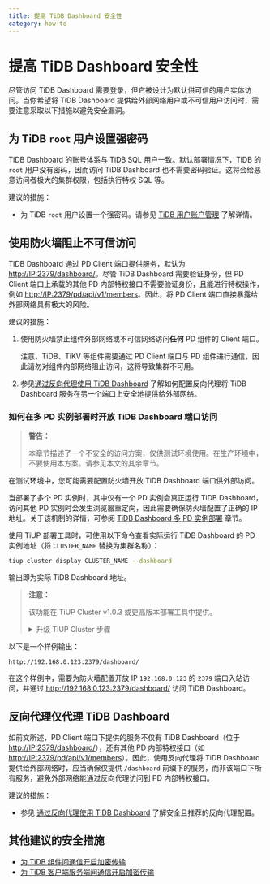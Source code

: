 ```yaml
---
title: 提高 TiDB Dashboard 安全性
category: how-to
---
```


# 提高 TiDB Dashboard 安全性

尽管访问 TiDB Dashboard 需要登录，但它被设计为默认供可信的用户实体访问。当你希望将 TiDB Dashboard 提供给外部网络用户或不可信用户访问时，需要注意采取以下措施以避免安全漏洞。

## 为 TiDB `root` 用户设置强密码

TiDB Dashboard 的账号体系与 TiDB SQL 用户一致。默认部署情况下，TiDB 的 `root` 用户没有密码，因而访问 TiDB Dashboard 也不需要密码验证。这将会给恶意访问者极大的集群权限，包括执行特权 SQL 等。

建议的措施：

- 为 TiDB `root` 用户设置一个强密码。请参见 [TiDB 用户账户管理](/user-account-management.md) 了解详情。

## 使用防火墙阻止不可信访问

TiDB Dashboard 通过 PD Client 端口提供服务，默认为 <http://IP:2379/dashboard/>。尽管 TiDB Dashboard 需要验证身份，但 PD Client 端口上承载的其他 PD 内部特权接口不需要验证身份，且能进行特权操作，例如 <http://IP:2379/pd/api/v1/members>。因此，将 PD Client 端口直接暴露给外部网络具有极大的风险。

建议的措施：

1. 使用防火墙禁止组件外部网络或不可信网络访问**任何** PD 组件的 Client 端口。

   注意，TiDB、TiKV 等组件需要通过 PD Client 端口与 PD 组件进行通信，因此请勿对组件内部网络阻止访问，这将导致集群不可用。

2. 参见[通过反向代理使用 TiDB Dashboard](/dashboard/dashboard-ops-reverse-proxy.md) 了解如何配置反向代理将 TiDB Dashboard 服务在另一个端口上安全地提供给外部网络。

### 如何在多 PD 实例部署时开放 TiDB Dashboard 端口访问

> **警告：**
>
> 本章节描述了一个不安全的访问方案，仅供测试环境使用。在生产环境中，不要使用本方案。请参见本文的其余章节。

在测试环境中，您可能需要配置防火墙开放 TiDB Dashboard 端口供外部访问。

当部署了多个 PD 实例时，其中仅有一个 PD 实例会真正运行 TiDB Dashboard，访问其他 PD 实例时会发生浏览器重定向，因此需要确保防火墙配置了正确的 IP 地址。关于该机制的详情，可参阅 [TiDB Dashboard 多 PD 实例部署](/dashboard/dashboard-ops-deploy.md#多-pd-实例部署) 章节。

使用 TiUP 部署工具时，可使用以下命令查看实际运行 TiDB Dashboard 的 PD 实例地址（将 `CLUSTER_NAME` 替换为集群名称）：

```bash
tiup cluster display CLUSTER_NAME --dashboard
```

输出即为实际 TiDB Dashboard 地址。

> **注意：**
>
> 该功能在 TiUP Cluster v1.0.3 或更高版本部署工具中提供。
>
> <details>
> <summary>升级 TiUP Cluster 步骤</summary>
>
> ```bash
> tiup update --self
> tiup update cluster --force
> ```
>
> </details>

以下是一个样例输出：

```
http://192.168.0.123:2379/dashboard/
```

在这个样例中，需要为防火墙配置开放 IP `192.168.0.123` 的 `2379` 端口入站访问，并通过 <http://192.168.0.123:2379/dashboard/> 访问 TiDB Dashboard。

## 反向代理仅代理 TiDB Dashboard

如前文所述，PD Client 端口下提供的服务不仅有 TiDB Dashboard（位于 <http://IP:2379/dashboard/>），还有其他 PD 内部特权接口（如 <http://IP:2379/pd/api/v1/members>）。因此，使用反向代理将 TiDB Dashboard 提供给外部网络时，应当确保仅提供 `/dashboard` 前缀下的服务，而非该端口下所有服务，避免外部网络能通过反向代理访问到 PD 内部特权接口。

建议的措施：

- 参见 [通过反向代理使用 TiDB Dashboard](/dashboard/dashboard-ops-reverse-proxy.md) 了解安全且推荐的反向代理配置。

## 其他建议的安全措施

- [为 TiDB 组件间通信开启加密传输](/enable-tls-between-components.md)
- [为 TiDB 客户端服务端间通信开启加密传输](/enable-tls-between-clients-and-servers.md)
